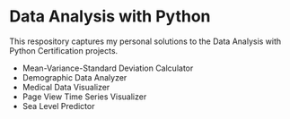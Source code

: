 # Data Analysis with Python

This respository captures my personal solutions to the Data Analysis with Python Certification projects.
* Mean-Variance-Standard Deviation Calculator
* Demographic Data Analyzer
* Medical Data Visualizer
* Page View Time Series Visualizer
* Sea Level Predictor
